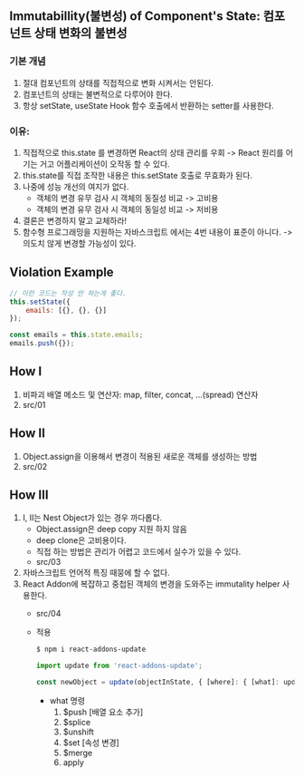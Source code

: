 ## Immutabillity(불변성) of Component's State: 컴포넌트 상태 변화의 불변성

### 기본 개념
1. 절대 컴포넌트의 상태를 직접적으로 변화 시켜서는 안된다.
2. 컴포넌트의 상태는 불변적으로 다루어야 한다.
3. 항상 setState, useState Hook 함수 호출에서 반환하는 setter를 사용한다.

### 이유:
1. 직접적으로 this.state 를  변경하면 React의 상태 관리를 우회 -> React 원리를 어기는 거고 어플리케이션이 오작동 할 수 있다.
2. this.state를 직접 조작한 내용은 this.setState 호출로 무효화가 된다.
3. 나중에 성능 개선의 여지가 없다.
    - 객체의 변경 유무 검사 시 객체의 동질성 비교 -> 고비용
    - 객체의 변경 유무 검사 시 객체의 동일성 비교 -> 저비용
4. 결론은 변경하지 말고 교체하라!
5. 함수형 프로그래밍을 지원하는 자바스크립트 에서는 4번 내용이 표준이 아니다.
    -> 의도치 않게 변경할 가능성이 있다.

## Violation Example
```javascript
// 이런 코드는 작성 안 하는게 좋다.
this.setState({
    emails: [{}, {}, {}]
});

const emails = this.state.emails;
emails.push({});
```

## How I
1. 비파괴 배열 메소드 및 연산자: map, filter, concat, ...(spread) 연산자
2. src/01

## How II
1. Object.assign을 이용해서  변경이 적용된 새로운 객체를 생성하는 방법
2. src/02

## How III
1. I, II는 Nest Object가 있는 경우 까다롭다.
    - Object.assign은 deep copy 지원 하지 않음
    - deep clone은 고비용이다.
    - 직접 하는 방법은 관리가 어렵고 코드에서 실수가 있을 수 있다.
    - src/03
2. 자바스크립트 언어적 특징 때뭉에 할 수 없다.
3. React Addon에 복잡하고 중첩된 객체의 변경을 도와주는 immutality helper 사용한다.
    - src/04
    - 적용
        ```bash
        $ npm i react-addons-update
        ```

        ```javascript
        import update from 'react-addons-update';

        const newObject = update(objectInState, { [where]: { [what]: updateValue }, });
        ```

        - what 명령
            1. $push [배열 요소 추가]
            2. $splice
            3. $unshift
            4. $set [속성 변경]
            5. $merge
            6. apply
